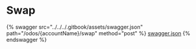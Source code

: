 # Swap

{% swagger src="../../../.gitbook/assets/swagger.json" path="/odos/{accountName}/swap" method="post" %}
[swagger.json](../../../.gitbook/assets/swagger.json)
{% endswagger %}
